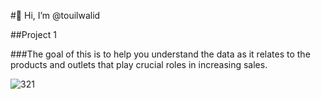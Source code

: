 #👋 Hi, I’m @touilwalid

##Project 1

###The goal of this is to help you understand the data as it relates to the products and outlets that play crucial roles in increasing sales.

![321](https://github.com/touilwalid/touilwalid/assets/157062418/14a35f86-1170-4f27-9c28-00beec016ddb)

